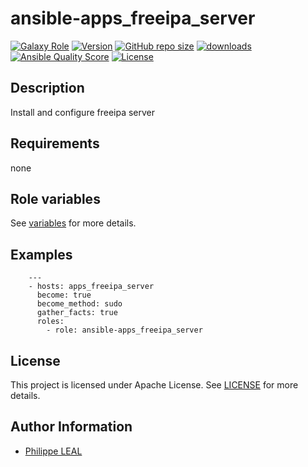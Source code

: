 # ansible-apps_freeipa_server

[![Galaxy Role](https://img.shields.io/badge/galaxy-apps_freeipa_server-purple?style=flat)](https://galaxy.ansible.com/lotusnoir/apps_freeipa_server)
[![Version](https://img.shields.io/github/release/lotusnoir/ansible-apps_freeipa_server.svg)](https://github.com/lotusnoir/ansible-apps_freeipa_server/releases/latest)
[![GitHub repo size](https://img.shields.io/github/repo-size/lotusnoir/ansible-apps_freeipa_server?color=orange&style=flat)](https://galaxy.ansible.com/lotusnoir/apps_freeipa_server)
[![downloads](https://img.shields.io/ansible/role/d/57213)](https://galaxy.ansible.com/lotusnoir/apps_freeipa_server)
[![Ansible Quality Score](https://img.shields.io/ansible/quality/57213)](https://galaxy.ansible.com/lotusnoir/apps_freeipa_server)
[![License](https://img.shields.io/badge/license-Apache--2.0-brightgreen?style=flat)](https://opensource.org/licenses/Apache-2.0)

## Description

Install and configure freeipa server
## Requirements

none

## Role variables

See [variables](/defaults/main.yml) for more details.

## Examples

        ---
        - hosts: apps_freeipa_server
          become: true
          become_method: sudo
          gather_facts: true
          roles:
            - role: ansible-apps_freeipa_server


## License

This project is licensed under Apache License. See [LICENSE](/LICENSE) for more details.

## Author Information

- [Philippe LEAL](https://github.com/lotusnoir)
